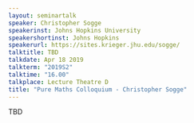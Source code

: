 ```yaml
---
layout: seminartalk
speaker: Christopher Sogge
speakerinst: Johns Hopkins University
speakershortinst: Johns Hopkins
speakerurl: https://sites.krieger.jhu.edu/sogge/
talktitle: TBD
talkdate: Apr 18 2019
talkterm: "2019S2"
talktime: "16.00"
talkplace: Lecture Theatre D
title: "Pure Maths Colloquium - Christopher Sogge"
---
```


TBD